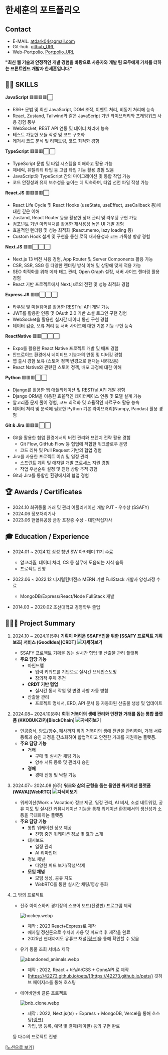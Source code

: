 # 한세훈의 포트폴리오

## Contact

- E-MAIL.      atdark04@gmail.com
- Git-hub.     [github_URL](https://github.com/DDARK00)
- Web-Portpolio.     [Portpolio_URL](https://ddark00.github.io/)

**"최신 웹 기술과 안정적인 개발 경험을 바탕으로 사용자와 개발 팀 모두에게 가치를 더하는 프론트엔드 개발자 한세훈입니다.”**

## 👨‍💻 **SKILLS**

**JavaScript** 🟥🟥🟥🟥⬜

- ES6+ 문법 및 최신 JavaScript, DOM 조작, 이벤트 처리, 비동기 처리에 능숙
- React, Zustand, Tailwind와 같은 JavaScript 기반 라이브러리와 프레임워크 사용 경험 풍부
- WebSocket, REST API 연동 및 데이터 처리에 능숙
- 테스트 가능한 모듈 작성 및 코드 구조화
- 레거시 코드 분석 및 리팩토링, 코드 최적화 경험

**TypeScript** 🟥🟥🟥⬜⬜

- TypeScript 문법 및 타입 시스템을 이해하고 활용 가능
- 제네릭, 유틸리티 타입 등 고급 타입 기능 활용 경험 있음
- JavaScript와 TypeScript 간의 마이그레이션 및 통합 작업 가능
- 코드 안정성과 유지 보수성을 높이는 데 익숙하며, 타입 선언 파일 작성 가능

**React.JS** 🟥🟥🟥🟥⬜

- React Life Cycle 및 React Hooks (useState, useEffect, useCallback 등)에 대한 깊은 이해
- Zustand, React Router 등을 활용한 상태 관리 및 라우팅 구현 가능
- 컴포넌트 기반 아키텍처를 활용한 재사용성 높은 UI 개발 경험
- 효율적인 렌더링 및 성능 최적화 (React.memo, lazy loading 등)
- Custom Hook 설계 및 구현을 통한 로직 재사용성과 코드 가독성 향상 경험

**Next.JS** 🟥🟥⬜⬜⬜

- Next.js 13 버전 사용 경험, App Router 및 Server Components 활용 가능
- CSR, SSR, SSG 등 다양한 렌더링 방식 이해 및 상황에 맞게 적용 가능
- SEO 최적화를 위해 메타 태그 관리, Open Graph 설정, 서버 사이드 렌더링 활용 경험
- React 기반 프로젝트에서 Next.js로의 전환 및 성능 최적화 경험

**Express.JS** 🟥🟥⬜⬜⬜

- 라우팅 및 미들웨어를 활용한 RESTful API 개발 가능
- JWT를 활용한 인증 및 OAuth 2.0 기반 소셜 로그인 구현 경험
- WebSocket을 활용한 실시간 데이터 통신 구현 경험
- 데이터 검증, 오류 처리 등 서버 사이드에 대한 기본 기능 구현 능숙

**ReactNative** 🟥🟥⬜⬜⬜

- Expo를 활용한 React Native 프로젝트 개발 및 배포 경험
- 안드로이드 환경에서 네이티브 기능과의 연동 및 디버깅 경험
- 앱 출시 경험 보유 (스토어 정책 변경으로 현재는 내려갔음)
- React Native와 관련된 스토어 정책, 배포 과정에 대한 이해

**Python** 🟥🟥🟥⬜⬜

- Django를 활용한 웹 애플리케이션 및 RESTful API 개발 경험
- Django ORM을 이용한 효율적인 데이터베이스 연동 및 모델 설계 가능
- 알고리즘 문제 풀이 경험, 코드 최적화 및 효율적인 자료구조 활용 능숙
- 데이터 처리 및 분석에 필요한 Python 기본 라이브러리(Numpy, Pandas) 활용 경험

**Git & Jira** 🟥🟥🟥⬜⬜

- Git을 활용한 협업 환경에서의 버전 관리와 브랜치 전략 활용 경험
    - Git Flow, GitHub Flow 등 협업에 적합한 워크플로우 운영
    - 코드 리뷰 및 Pull Request 기반의 협업 경험
- Jira를 사용한 프로젝트 이슈 및 일정 관리
    - 스프린트 계획 및 애자일 개발 프로세스 지원 경험
    - 작업 우선순위 설정 및 진행 상황 추적 경험
- Git과 Jira를 통합한 환경에서의 협업 경험

## 🏆 Awards / Certificates

- 2024.10     희귀동물 거래 및 관리 어플리케이션 개발 PJT - 우수상 (SSAFY)
- 2024.06     정보처리기사
- 2023.06     헌혈유공장 금장 포장증 수상 - 대한적십자사

## 🎓 Education / Experience


- 2024.01 ~ 2024.12  삼성 청년 SW 아카데미 11기 수료
  - 알고리즘, 데이터 처리, CS 등 실무에 도움되는 지식 습득
  - 프로젝트 진행
  
- 2022.06 ~ 2022.12    디지털컨버전스 MERN 기반 FullStack 개발자 양성과정 수료
  - MongoDB/Express/React/Node FullStack 개발
  
- 2014.03 ~ 2020.02    조선대학교 경영학부 졸업

## 👨🏻‍💻 Project Summary


1. 2024.10 ~ 2024.11(5주)    **기획이 어려운 SSAFY인을 위한 [SSAFY 프로젝트 기획 보조] 서비스 (GoodIdea)[CRDT] ![자세히보기](https://raw.githubusercontent.com/DDARK00/ddark00.github.io/refs/heads/main/assets/ideawebp.webp)**
    - SSAFY 프로젝트 기획을 돕는 실시간 협업 및 산출물 관리 플랫폼
    - **주요 담당 기능**
        - 마인드맵
            - 입력 키워드를 기반으로 실시간 브레인스토밍
            - 창의적 주제 추천
        - **CRDT 기반 협업**
            - 실시간 동시 작업 및 변경 사항 자동 병합
        - 산출물 관리
            - 프로젝트 명세서, ERD, API 문서 등 자동화된 산출물 생성 및 업데이트

1. 2024.08~ 2024.10(8주)    **희귀 거북이의 생애 관리와 안전한 거래를 돕는 통합 플랫폼 (KKOBUKZIP)[BlockChain] ![자세히보기](https://raw.githubusercontent.com/DDARK00/ddark00.github.io/refs/heads/main/assets/zip.webp)**
    - 인공증식, 양도/양수, 폐사까지 희귀 거북이의 생애 전반을 관리하며, 거래 서류 등록과 승인 과정을 간소화하여 합법적이고 안전한 거래를 지원하는 플랫폼.
    - **주요 담당 기능**
        - 거래
            - 구매 및 실시간 채팅 기능
            - 양수 서류 등록 및 관리자 승인
        - **경매**
            - 경매 진행 및 낙찰 기능

1. 2024.07~ 2024.08 (6주)   **워크와 삶의 균형을 돕는 올인원 워케이션 플랫폼 (WAVA)[WebRTC] ![자세히보기](https://raw.githubusercontent.com/DDARK00/ddark00.github.io/refs/heads/main/assets/wavagif.gif)**
    - 워케이션(Work + Vacation) 정보 제공, 일정 관리, AI 비서, 소셜 네트워킹, 공유 지도 및 실시간 커뮤니케이션 기능을 통해 워케이션 환경에서의 생산성과 소통을 극대화하는 플랫폼
    - **주요 담당 기능**
        - 통합 워케이션 정보 제공
            - 진행 중인 워케이션 정보 및 효과 소개
        - 대시보드
            - 일정 관리
            - AI 리마인더
        - 정보 채널
            - 다양한 피드 보기/작성/삭제
        - **모임 채널**
            - 모임 생성, 공유 지도
            - WebRTC를 통한 실시간 채팅/영상 통화

1. 그 밖의 프로젝트
    - 전주 아이스하키 경기장의 스코어 보드(전광판) 프로그램 제작
        
        ![hockey.webp](https://raw.githubusercontent.com/DDARK00/ddark00.github.io/refs/heads/main/assets/hockey.webp)
        
        - 제작 : 2023 React+Express로 제작
        - 애자일 정신론으로 수차례 사용 및 피드백 후 제작을 완료
        - 2025년 현재까지도 유튜브 채널[[링크]](https://www.youtube.com/@JJHL-b9h)을 통해 확인할 수 있음
        
    - 유기 동물 조회 서비스 제작
        
        ![abandoned_animals.webp](https://raw.githubusercontent.com/DDARK00/ddark00.github.io/refs/heads/main/assets/abandoned_animals.webp)
        
        - 제작 : 2022, React + 바닐라CSS + OpneAPI 로 제작
        - [https://42273.github.io/pets/](https://42273.github.io/pets/) 깃허브 페이지스를 통해 호스팅
        
    - 에어비앤비 클론 프로젝트
        
        ![bnb_clone.webp](https://raw.githubusercontent.com/DDARK00/ddark00.github.io/refs/heads/main/assets/bnb_clone.webp)
        
        - 제작 : 2022, Next.js(ts) + Express + MongoDB, Vercel을 통해 호스팅[[링크]](https://cloneprojectapp.vercel.app/)
        - 가입, 방 등록, 예약 및 결제(페이팔) 등의 구현 완료
    
    등 다수의 프로젝트 진행
    
[[노션으로 보기]](https://www.notion.so/1-1e40e1c04cf980ae8976fdc4de6e6a35)
